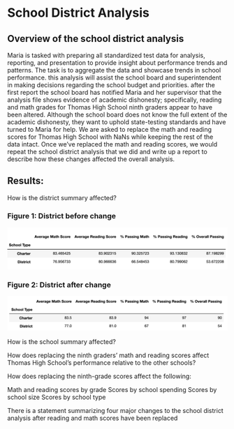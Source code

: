 # School District Analysis

## Overview of the school district analysis
Maria is tasked with preparing all standardized test data for analysis, reporting, and presentation to provide insight about performance trends and patterns. The task is to aggregate the data and showcase trends in school performance. this analysis will assist the school board and superintendent in making decisions regarding the school budget and priorities. 
after the first report the school board has notified Maria and her supervisor that the analysis file shows evidence of academic dishonesty; specifically, reading and math grades for Thomas High School ninth graders appear to have been altered. Although the school board does not know the full extent of the academic dishonesty, they want to uphold state-testing standards and have turned to Maria for help. We are asked to replace the math and reading scores for Thomas High School with NaNs while keeping the rest of the data intact. Once we’ve replaced the math and reading scores, we would repeat the school district analysis that we did and write up a report to describe how these changes affected the overall analysis.

## Results:

How is the district summary affected?

### Figure 1: District before change 

![](Resources/School_type_before_changes.png)



### Figure 2: District after change 
![](Resources/School_type_after_changes.png)


How is the school summary affected?


How does replacing the ninth graders’ math and reading scores affect Thomas High School’s performance relative to the other schools?


How does replacing the ninth-grade scores affect the following:

Math and reading scores by grade
Scores by school spending
Scores by school size
Scores by school type



There is a statement summarizing four major changes to the school district analysis after reading and math scores have been replaced
